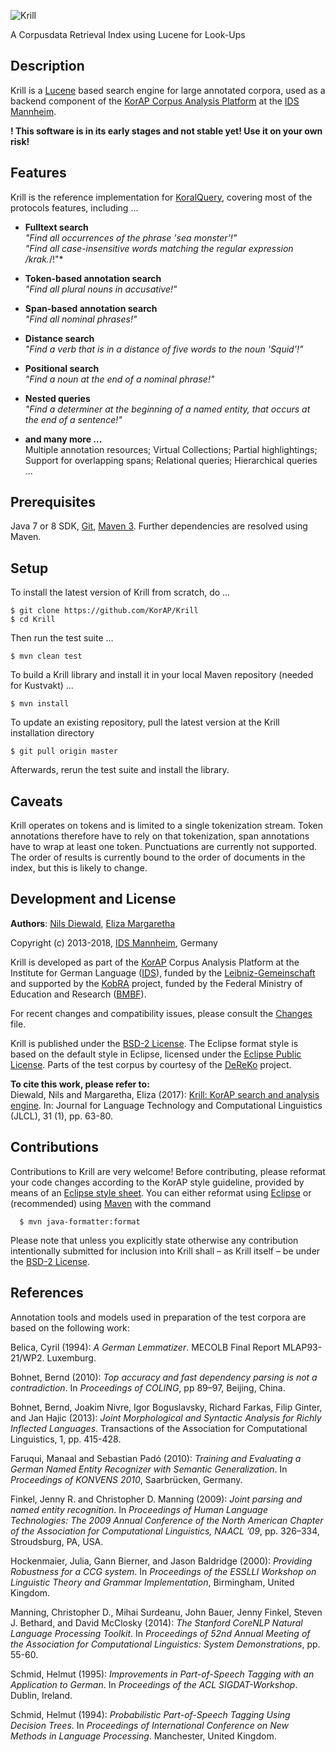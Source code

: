 ![Krill](https://raw.githubusercontent.com/KorAP/Krill/master/misc/krill.png)

A Corpusdata Retrieval Index using Lucene for Look-Ups


## Description

Krill is a [Lucene](https://lucene.apache.org/) based search
engine for large annotated corpora,
used as a backend component of the [KorAP Corpus Analysis Platform](http://korap.ids-mannheim.de/) at the [IDS Mannheim](http://ids-mannheim.de/).

**! This software is in its early stages and not stable yet! Use it on your own risk!**

## Features

Krill is the reference implementation for
[KoralQuery](https://korap.github.io/Koral), covering
most of the protocols features, including ...

- **Fulltext search**<br>
  *"Find all occurrences of the phrase 'sea monster'!"*<br>
  *"Find all case-insensitive words matching the regular expression /krak.*/!"*

- **Token-based annotation search**<br>
  *"Find all plural nouns in accusative!"*

- **Span-based annotation search**<br>
  *"Find all nominal phrases!"*

- **Distance search**<br>
  *"Find a verb that is in a distance of five words to the noun 'Squid'!"*

- **Positional search**<br>
  *"Find a noun at the end of a nominal phrase!"*

- **Nested queries**<br>
  *"Find a determiner at the beginning of a named entity, that occurs at the end of a sentence!"*

- **and many more ...**<br>
  Multiple annotation resources;
  Virtual Collections;
  Partial highlightings;
  Support for overlapping spans;
  Relational queries;
  Hierarchical queries ...

## Prerequisites

Java 7 or 8 SDK,
[Git](http://git-scm.com/),
[Maven 3](https://maven.apache.org/).
Further dependencies are resolved using Maven.


## Setup

To install the latest version of Krill from scratch, do ...

```
$ git clone https://github.com/KorAP/Krill
$ cd Krill
```

Then run the test suite ...

```
$ mvn clean test
```

To build a Krill library and install it in your local Maven repository
(needed for Kustvakt) ...

```
$ mvn install
```

To update an existing repository, pull the latest version at the Krill 
installation directory

```
$ git pull origin master
```

Afterwards, rerun the test suite and install the library.

## Caveats

Krill operates on tokens and is limited to a single tokenization stream.
Token annotations therefore have to rely on that tokenization,
span annotations have to wrap at least one token.
Punctuations are currently not supported.
The order of results is currently bound to the order of documents in the
index, but this is likely to change.


## Development and License

**Authors**: [Nils Diewald](http://nils-diewald.de/),
	     [Eliza Margaretha](http://www1.ids-mannheim.de/direktion/personal/margaretha.html)

Copyright (c) 2013-2018, [IDS Mannheim](http://ids-mannheim.de/), Germany

Krill is developed as part of the [KorAP](http://korap.ids-mannheim.de/)
Corpus Analysis Platform at the Institute for German Language
([IDS](http://ids-mannheim.de/)),
funded by the
[Leibniz-Gemeinschaft](http://www.leibniz-gemeinschaft.de/en/about-us/leibniz-competition/projekte-2011/2011-funding-line-2/)
and supported by the [KobRA](http://www.kobra.tu-dortmund.de) project,
funded by the Federal Ministry of Education and Research
([BMBF](http://www.bmbf.de/en/)).

For recent changes and compatibility issues, please consult the
[Changes](https://raw.githubusercontent.com/KorAP/Krill/master/Changes)
file.

Krill is published under the
[BSD-2 License](https://raw.githubusercontent.com/KorAP/Krill/master/LICENSE).
The Eclipse format style is based on the default style in Eclipse,
licensed under the [Eclipse Public License](http://www.eclipse.org/legal/epl-v10.html).
Parts of the test corpus by courtesy of the
[DeReKo](http://ids-mannheim.de/kl/projekte/korpora/) project.

**To cite this work, please refer to:**<br>
Diewald, Nils and Margaretha, Eliza (2017): ‎[Krill: KorAP search and analysis engine](http://www.jlcl.org/2016_Heft1/jlcl-2016-1-4DiewaldMargaretha.pdf).
In: Journal for Language Technology and Computational Linguistics (JLCL), 31 (1), pp. 63-80.

## Contributions

Contributions to Krill are very welcome!
Before contributing, please reformat your code changes according to the KorAP
style guideline, provided by means of an
[Eclipse style sheet](https://raw.githubusercontent.com/KorAP/Krill/master/Format.xml).
You can either reformat using [Eclipse](http://eclipse.org/) or (recommended) using
[Maven](https://maven.apache.org/) with the command

```
  $ mvn java-formatter:format
```

Please note that unless you explicitly state otherwise any
contribution intentionally submitted for inclusion into Krill shall –
as Krill itself – be under the [BSD-2 License](https://raw.githubusercontent.com/KorAP/Krill/master/LICENSE).

## References

Annotation tools and models used in preparation of the test corpora are based on the following work:

Belica, Cyril (1994): *A German Lemmatizer*. MECOLB Final Report MLAP93-21/WP2. Luxemburg.

Bohnet, Bernd (2010): *Top accuracy and fast dependency parsing is not a contradiction*. In *Proceedings of COLING*, pp 89–97, Beijing, China.

Bohnet, Bernd, Joakim Nivre, Igor Boguslavsky, Richard Farkas, Filip Ginter, and Jan Hajic (2013): *Joint Morphological and Syntactic Analysis for Richly Inflected Languages*. Transactions of the Association for Computational Linguistics, 1, pp. 415-428.        

Faruqui, Manaal and Sebastian Padó (2010): *Training and Evaluating a German Named Entity Recognizer with Semantic Generalization*. In *Proceedings of KONVENS 2010*, Saarbrücken, Germany.

Finkel, Jenny R. and Christopher D. Manning (2009): *Joint parsing and named entity recognition*. In *Proceedings of Human Language Technologies: The 2009 Annual Conference of the North American Chapter of the Association for Computational Linguistics, NAACL ’09*, pp. 326–334, Stroudsburg, PA, USA.

Hockenmaier, Julia, Gann Bierner, and Jason Baldridge (2000): *Providing Robustness for a CCG system*. In *Proceedings of the ESSLLI Workshop on Linguistic Theory and Grammar Implementation*, Birmingham, United Kingdom.

Manning, Christopher D., Mihai Surdeanu, John Bauer, Jenny Finkel, Steven J. Bethard, and David McClosky (2014): *The Stanford CoreNLP Natural Language Processing Toolkit*. In *Proceedings of 52nd Annual Meeting of the Association for Computational Linguistics: System Demonstrations*, pp. 55-60.

Schmid, Helmut (1995): *Improvements in Part-of-Speech Tagging with an Application to German*. In *Proceedings of the ACL SIGDAT-Workshop*. Dublin, Ireland.

Schmid, Helmut (1994): *Probabilistic Part-of-Speech Tagging Using Decision Trees*. In *Proceedings of International Conference on New Methods in Language Processing*. Manchester, United Kingdom.
